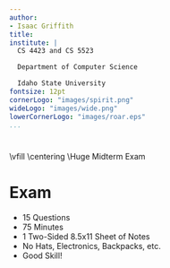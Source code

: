 ```yaml
---
author:
- Isaac Griffith
title:
institute: |
  CS 4423 and CS 5523

  Department of Computer Science

  Idaho State University
fontsize: 12pt
cornerLogo: "images/spirit.png"
wideLogo: "images/wide.png"
lowerCornerLogo: "images/roar.eps"
...
```


#

\vfill
\centering
\Huge Midterm Exam

# Exam

* 15 Questions
* 75 Minutes
* 1 Two-Sided 8.5x11 Sheet of Notes
* No Hats, Electronics, Backpacks, etc.
* Good Skill!
